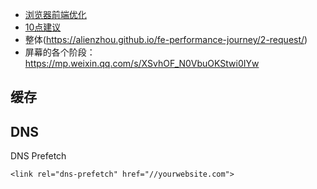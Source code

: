 * [浏览器前端优化](http://jinlong.github.io/2017/05/08/optimising-the-front-end-for-the-browser/)
* [10点建议](https://blog.csdn.net/fuzhongmin05/article/details/69397581)
* 整体(https://alienzhou.github.io/fe-performance-journey/2-request/)
* 屏幕的各个阶段：https://mp.weixin.qq.com/s/XSvhOF_N0VbuOKStwi0IYw
## 缓存
## DNS
DNS Prefetch
```
<link rel="dns-prefetch" href="//yourwebsite.com">
```